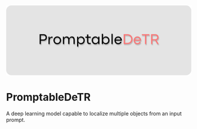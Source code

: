 <img src="figs/PromptableDeTR (Logo).png">

# PromptableDeTR
A deep learning model capable to localize multiple objects from an input prompt.
